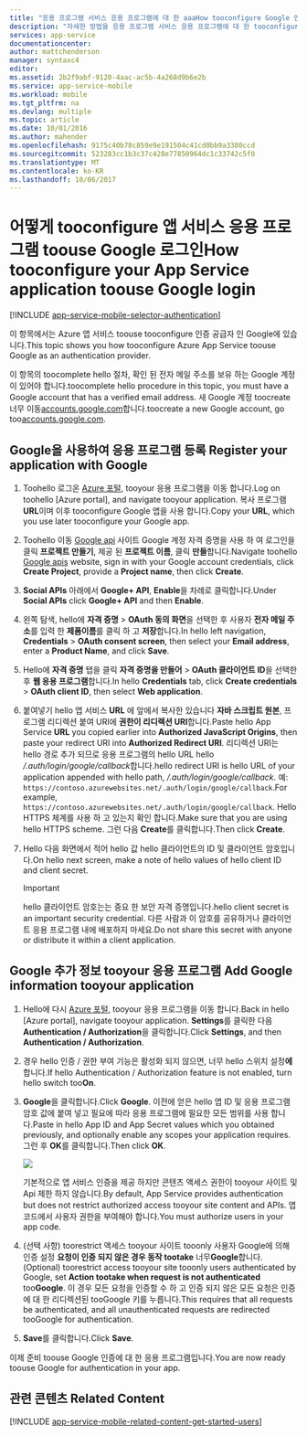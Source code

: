 ```yaml
---
title: "응용 프로그램 서비스 응용 프로그램에 대 한 aaaHow tooconfigure Google 인증"
description: "자세한 방법을 응용 프로그램 서비스 응용 프로그램에 대 한 tooconfigure Google 인증 합니다."
services: app-service
documentationcenter: 
author: mattchenderson
manager: syntaxc4
editor: 
ms.assetid: 2b2f9abf-9120-4aac-ac5b-4a268d9b6e2b
ms.service: app-service-mobile
ms.workload: mobile
ms.tgt_pltfrm: na
ms.devlang: multiple
ms.topic: article
ms.date: 10/01/2016
ms.author: mahender
ms.openlocfilehash: 9175c40b78c859e9e191504c41cd0bb9a3380ccd
ms.sourcegitcommit: 523283cc1b3c37c428e77850964dc1c33742c5f0
ms.translationtype: MT
ms.contentlocale: ko-KR
ms.lasthandoff: 10/06/2017
---
```

# <a name="how-tooconfigure-your-app-service-application-toouse-google-login"></a><span data-ttu-id="2b4ae-103">어떻게 tooconfigure 앱 서비스 응용 프로그램 toouse Google 로그인</span><span class="sxs-lookup"><span data-stu-id="2b4ae-103">How tooconfigure your App Service application toouse Google login</span></span>
[!INCLUDE [app-service-mobile-selector-authentication](../../includes/app-service-mobile-selector-authentication.md)]

<span data-ttu-id="2b4ae-104">이 항목에서는 Azure 앱 서비스 toouse tooconfigure 인증 공급자 인 Google에 있습니다.</span><span class="sxs-lookup"><span data-stu-id="2b4ae-104">This topic shows you how tooconfigure Azure App Service toouse Google as an authentication provider.</span></span>

<span data-ttu-id="2b4ae-105">이 항목의 toocomplete hello 절차, 확인 된 전자 메일 주소를 보유 하는 Google 계정이 있어야 합니다.</span><span class="sxs-lookup"><span data-stu-id="2b4ae-105">toocomplete hello procedure in this topic, you must have a Google account that has a verified email address.</span></span> <span data-ttu-id="2b4ae-106">새 Google 계정 toocreate 너무 이동[accounts.google.com](http://go.microsoft.com/fwlink/p/?LinkId=268302)합니다.</span><span class="sxs-lookup"><span data-stu-id="2b4ae-106">toocreate a new Google account, go too[accounts.google.com](http://go.microsoft.com/fwlink/p/?LinkId=268302).</span></span>

## <span data-ttu-id="2b4ae-107"><a name="register"> </a>Google을 사용하여 응용 프로그램 등록</span><span class="sxs-lookup"><span data-stu-id="2b4ae-107"><a name="register"> </a>Register your application with Google</span></span>
1. <span data-ttu-id="2b4ae-108">Toohello 로그온 [Azure 포털], tooyour 응용 프로그램을 이동 합니다.</span><span class="sxs-lookup"><span data-stu-id="2b4ae-108">Log on toohello [Azure portal], and navigate tooyour application.</span></span> <span data-ttu-id="2b4ae-109">복사 프로그램 **URL**이며 이후 tooconfigure Google 앱을 사용 합니다.</span><span class="sxs-lookup"><span data-stu-id="2b4ae-109">Copy your **URL**, which you use later tooconfigure your Google app.</span></span>
2. <span data-ttu-id="2b4ae-110">Toohello 이동 [Google api](http://go.microsoft.com/fwlink/p/?LinkId=268303) 사이트 Google 계정 자격 증명을 사용 하 여 로그인을 클릭 **프로젝트 만들기**, 제공 된 **프로젝트 이름**, 클릭  **만들**합니다.</span><span class="sxs-lookup"><span data-stu-id="2b4ae-110">Navigate toohello [Google apis](http://go.microsoft.com/fwlink/p/?LinkId=268303) website, sign in with your Google account credentials, click **Create Project**, provide a **Project name**, then click **Create**.</span></span>
3. <span data-ttu-id="2b4ae-111">**Social APIs** 아래에서 **Google+ API**, **Enable**을 차례로 클릭합니다.</span><span class="sxs-lookup"><span data-stu-id="2b4ae-111">Under **Social APIs** click **Google+ API** and then **Enable**.</span></span>
4. <span data-ttu-id="2b4ae-112">왼쪽 탐색, hello에 **자격 증명** > **OAuth 동의 화면**을 선택한 후 사용자 **전자 메일 주소**를 입력 한 **제품이름**를 클릭 하 고 **저장**합니다.</span><span class="sxs-lookup"><span data-stu-id="2b4ae-112">In hello left navigation, **Credentials** > **OAuth consent screen**, then select your **Email address**,  enter a **Product Name**, and click **Save**.</span></span>
5. <span data-ttu-id="2b4ae-113">Hello에 **자격 증명** 탭을 클릭 **자격 증명을 만들어** > **OAuth 클라이언트 ID**을 선택한 후 **웹 응용 프로그램**합니다.</span><span class="sxs-lookup"><span data-stu-id="2b4ae-113">In hello **Credentials** tab, click **Create credentials** > **OAuth client ID**, then select **Web application**.</span></span>
6. <span data-ttu-id="2b4ae-114">붙여넣기 hello 앱 서비스 **URL** 에 앞에서 복사한 있습니다 **자바 스크립트 원본**, 프로그램 리디렉션 붙여 URI에 **권한이 리디렉션 URI**합니다.</span><span class="sxs-lookup"><span data-stu-id="2b4ae-114">Paste hello App Service **URL** you copied earlier into **Authorized JavaScript Origins**, then paste your redirect URI into **Authorized Redirect URI**.</span></span> <span data-ttu-id="2b4ae-115">리디렉션 URI는 hello 경로 추가 되므로 응용 프로그램의 hello URL hello */.auth/login/google/callback*합니다.</span><span class="sxs-lookup"><span data-stu-id="2b4ae-115">hello redirect URI is hello URL of your application appended with hello path, */.auth/login/google/callback*.</span></span> <span data-ttu-id="2b4ae-116">예: `https://contoso.azurewebsites.net/.auth/login/google/callback`.</span><span class="sxs-lookup"><span data-stu-id="2b4ae-116">For example, `https://contoso.azurewebsites.net/.auth/login/google/callback`.</span></span> <span data-ttu-id="2b4ae-117">Hello HTTPS 체계를 사용 하 고 있는지 확인 합니다.</span><span class="sxs-lookup"><span data-stu-id="2b4ae-117">Make sure that you are using hello HTTPS scheme.</span></span> <span data-ttu-id="2b4ae-118">그런 다음 **Create**를 클릭합니다.</span><span class="sxs-lookup"><span data-stu-id="2b4ae-118">Then click **Create**.</span></span>
7. <span data-ttu-id="2b4ae-119">Hello 다음 화면에서 적어 hello 값 hello 클라이언트의 ID 및 클라이언트 암호입니다.</span><span class="sxs-lookup"><span data-stu-id="2b4ae-119">On hello next screen, make a note of hello values of hello client ID and client secret.</span></span>

    > [!IMPORTANT]
    > <span data-ttu-id="2b4ae-120">hello 클라이언트 암호는는 중요 한 보안 자격 증명입니다.</span><span class="sxs-lookup"><span data-stu-id="2b4ae-120">hello client secret is an important security credential.</span></span> <span data-ttu-id="2b4ae-121">다른 사람과 이 암호를 공유하거나 클라이언트 응용 프로그램 내에 배포하지 마세요.</span><span class="sxs-lookup"><span data-stu-id="2b4ae-121">Do not share this secret with anyone or distribute it within a client application.</span></span>


## <span data-ttu-id="2b4ae-122"><a name="secrets"></a>Google 추가 정보 tooyour 응용 프로그램</span><span class="sxs-lookup"><span data-stu-id="2b4ae-122"><a name="secrets"> </a>Add Google information tooyour application</span></span>
1. <span data-ttu-id="2b4ae-123">Hello에 다시 [Azure 포털], tooyour 응용 프로그램을 이동 합니다.</span><span class="sxs-lookup"><span data-stu-id="2b4ae-123">Back in hello [Azure portal], navigate tooyour application.</span></span> <span data-ttu-id="2b4ae-124">**Settings**를 클릭한 다음 **Authentication / Authorization**을 클릭합니다.</span><span class="sxs-lookup"><span data-stu-id="2b4ae-124">Click **Settings**, and then **Authentication / Authorization**.</span></span>
2. <span data-ttu-id="2b4ae-125">경우 hello 인증 / 권한 부여 기능은 활성화 되지 않으면, 너무 hello 스위치 설정**에**합니다.</span><span class="sxs-lookup"><span data-stu-id="2b4ae-125">If hello Authentication / Authorization feature is not enabled, turn hello switch too**On**.</span></span>
3. <span data-ttu-id="2b4ae-126">**Google**을 클릭합니다.</span><span class="sxs-lookup"><span data-stu-id="2b4ae-126">Click **Google**.</span></span> <span data-ttu-id="2b4ae-127">이전에 얻은 hello 앱 ID 및 응용 프로그램 암호 값에 붙여 넣고 필요에 따라 응용 프로그램에 필요한 모든 범위를 사용 합니다.</span><span class="sxs-lookup"><span data-stu-id="2b4ae-127">Paste in hello App ID and App Secret values which you obtained previously, and optionally enable any scopes your application requires.</span></span> <span data-ttu-id="2b4ae-128">그런 후 **OK**를 클릭합니다.</span><span class="sxs-lookup"><span data-stu-id="2b4ae-128">Then click **OK**.</span></span>
   
   ![][1]
   
   <span data-ttu-id="2b4ae-129">기본적으로 앱 서비스 인증을 제공 하지만 콘텐츠 액세스 권한이 tooyour 사이트 및 Api 제한 하지 않습니다.</span><span class="sxs-lookup"><span data-stu-id="2b4ae-129">By default, App Service provides authentication but does not restrict authorized access tooyour site content and APIs.</span></span> <span data-ttu-id="2b4ae-130">앱 코드에서 사용자 권한을 부여해야 합니다.</span><span class="sxs-lookup"><span data-stu-id="2b4ae-130">You must authorize users in your app code.</span></span>
4. <span data-ttu-id="2b4ae-131">(선택 사항) toorestrict 액세스 tooyour 사이트 tooonly 사용자 Google에 의해 인증 설정 **요청이 인증 되지 않은 경우 동작 tootake** 너무**Google**합니다.</span><span class="sxs-lookup"><span data-stu-id="2b4ae-131">(Optional) toorestrict access tooyour site tooonly users authenticated by Google, set **Action tootake when request is not authenticated** too**Google**.</span></span> <span data-ttu-id="2b4ae-132">이 경우 모든 요청을 인증할 수 하 고 인증 되지 않은 모든 요청은 인증에 대 한 리디렉션된 tooGoogle 키를 누릅니다.</span><span class="sxs-lookup"><span data-stu-id="2b4ae-132">This requires that all requests be authenticated, and all unauthenticated requests are redirected tooGoogle for authentication.</span></span>
5. <span data-ttu-id="2b4ae-133">**Save**를 클릭합니다.</span><span class="sxs-lookup"><span data-stu-id="2b4ae-133">Click **Save**.</span></span>

<span data-ttu-id="2b4ae-134">이제 준비 toouse Google 인증에 대 한 응용 프로그램입니다.</span><span class="sxs-lookup"><span data-stu-id="2b4ae-134">You are now ready toouse Google for authentication in your app.</span></span>

## <span data-ttu-id="2b4ae-135"><a name="related-content"> </a>관련 콘텐츠</span><span class="sxs-lookup"><span data-stu-id="2b4ae-135"><a name="related-content"> </a>Related Content</span></span>
[!INCLUDE [app-service-mobile-related-content-get-started-users](../../includes/app-service-mobile-related-content-get-started-users.md)]

<!-- Anchors. -->

<!-- Images. -->

[0]: ./media/app-service-mobile-how-to-configure-google-authentication/mobile-app-google-redirect.png
[1]: ./media/app-service-mobile-how-to-configure-google-authentication/mobile-app-google-settings.png

<!-- URLs. -->

[Google apis]: http://go.microsoft.com/fwlink/p/?LinkId=268303

[Azure 포털]: https://portal.azure.com/


